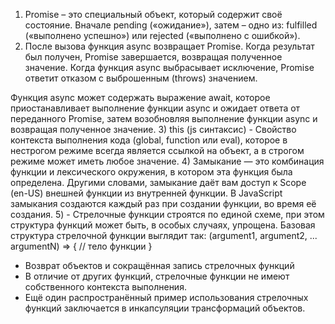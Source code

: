 1) Promise – это специальный объект, который содержит своё состояние. 
Вначале pending («ожидание»), затем – одно из: 
fulfilled («выполнено успешно») или rejected («выполнено с ошибкой»).
2) После вызова функция async возвращает Promise. 
Когда результат был получен, Promise завершается, возвращая полученное значение. 
Когда функция async выбрасывает исключение, Promise ответит отказом с выброшенным (throws) значением.

Функция async может содержать выражение await, 
которое приостанавливает выполнение функции async и 
ожидает ответа от переданного Promise, 
затем возобновляя выполнение функции async и возвращая полученное значение.
3) this (js синтаксис) - Свойство контекста выполнения кода (global, function или eval), 
которое в нестрогом режиме всегда является ссылкой на объект, 
а в строгом режиме может иметь любое значение.
4) Замыкание — это комбинация функции и лексического окружения, в котором эта функция была определена. 
Другими словами, замыкание даёт вам доступ к Scope (en-US) внешней функции из внутренней функции. 
В JavaScript замыкания создаются каждый раз при создании функции, во время её создания.
5) - Стрелочные функции строятся по единой схеме, 
при этом структура функций может быть, в особых случаях, упрощена.
Базовая структура стрелочной функции выглядит так:
	(argument1, argument2, ... argumentN) => {
  		// тело функции
	}
 - Возврат объектов и сокращённая запись стрелочных функций
 - В отличие от других функций, стрелочные функции не имеют собственного контекста выполнения.
 - Ещё один распространённый пример использования стрелочных 
	функций заключается в инкапсуляции трансформаций объектов.

